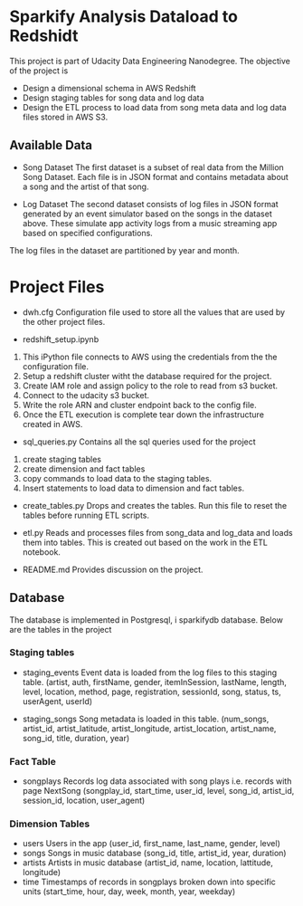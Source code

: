 # Sparkify Analysis Dataload to Redshidt

This project is part of Udacity Data Engineering Nanodegree. 
The objective of the project is 
- Design a dimensional schema in AWS Redshift
- Design staging tables for song data and log data
- Design the ETL process to load data from song meta data and log data files stored in AWS S3.


## Available Data

- Song Dataset
The first dataset is a subset of real data from the Million Song Dataset. Each file is in JSON format and contains metadata about a song and the artist of that song.

- Log Dataset
The second dataset consists of log files in JSON format generated by an event simulator based on the songs in the dataset above. These simulate app activity logs from a music streaming app based on specified configurations.

The log files in the dataset are partitioned by year and month. 

# Project Files

- dwh.cfg
Configuration file used to store all the values that are used by the other project files.

- redshift_setup.ipynb
1. This iPython file connects to AWS using the credentials from the the configuration file.
2. Setup a redshift cluster witht the database required for the project. 
3. Create IAM role and assign policy to the role to read from s3 bucket.
4. Connect to the udacity s3 bucket.
5. Write the role ARN and cluster endpoint back to the config file.
6. Once the ETL execution is complete tear down the infrastructure created in AWS.

- sql_queries.py
Contains all the sql queries used for the project
1. create staging tables
2. create dimension and fact tables
3. copy commands to load data to the staging tables.
4. Insert statements to load data to dimension and fact tables.

- create_tables.py
Drops and creates the tables. Run this file to reset the tables before running ETL scripts.

- etl.py 
Reads and processes files from song_data and log_data and loads them into tables. This is created out based on the work in the ETL notebook.

- README.md 
Provides discussion on the project.


## Database

The database is implemented in Postgresql, i sparkifydb database. Below are the tables in the project

### Staging tables
- staging_events
Event data is loaded from the log files to this staging table.
(artist, auth, firstName, gender, itemInSession, lastName, length, level, location, method, page, registration, sessionId, song, status, ts, userAgent, userId)

- staging_songs
Song metadata is loaded in this table.
(num_songs, artist_id, artist_latitude, artist_longitude, artist_location, artist_name, song_id, title, duration, year)

### Fact Table
- songplays 
Records log data associated with song plays i.e. records with page NextSong
(songplay_id, start_time, user_id, level, song_id, artist_id, session_id, location, user_agent)

### Dimension Tables
- users 
Users in the app
(user_id, first_name, last_name, gender, level)
- songs
Songs in music database
(song_id, title, artist_id, year, duration)
- artists
Artists in music database
(artist_id, name, location, lattitude, longitude)
- time 
Timestamps of records in songplays broken down into specific units
(start_time, hour, day, week, month, year, weekday)
